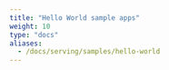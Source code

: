 ```yaml
---
title: "Hello World sample apps"
weight: 10
type: "docs"
aliases:
  - /docs/serving/samples/hello-world
---
```


